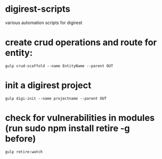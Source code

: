 digirest-scripts
====================
various automation scripts for digirest


create crud operations and route for entity:
================
	gulp crud-scaffold --name EntityName --parent OUT


init a digirest project
================
	gulp digi-init --name projectname --parent OUT


check for vulnerabilities in modules (run sudo npm install retire -g before)
================
	gulp retire:watch









